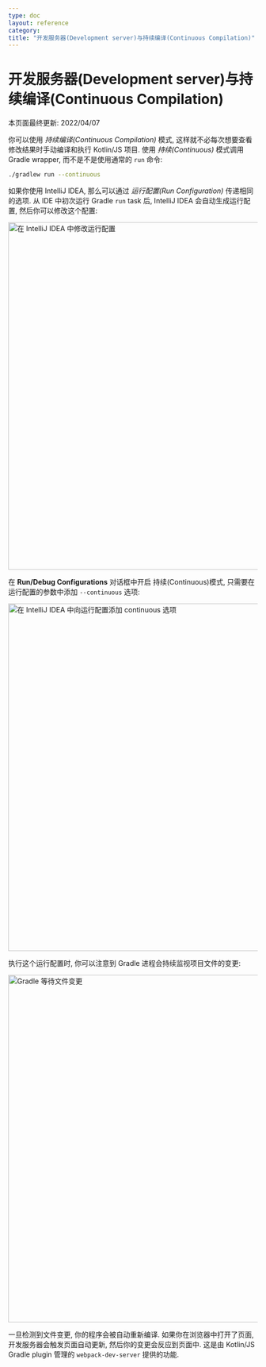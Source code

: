 ```yaml
---
type: doc
layout: reference
category:
title: "开发服务器(Development server)与持续编译(Continuous Compilation)"
---
```


# 开发服务器(Development server)与持续编译(Continuous Compilation)

本页面最终更新: 2022/04/07

你可以使用 _持续编译(Continuous Compilation)_ 模式, 这样就不必每次想要查看修改结果时手动编译和执行 Kotlin/JS 项目. 
使用 _持续(Continuous)_ 模式调用 Gradle wrapper, 而不是不是使用通常的 `run` 命令:

```bash
./gradlew run --continuous
```

如果你使用 IntelliJ IDEA, 那么可以通过 _运行配置(Run Configuration)_ 传递相同的选项.
从 IDE 中初次运行 Gradle `run` task 后, IntelliJ IDEA 会自动生成运行配置, 然后你可以修改这个配置:

<img src="/assets/docs/images/reference/dev-server-continuous-compilation/edit-configurations.png" alt="在 IntelliJ IDEA 中修改运行配置" width="700"/>

在 **Run/Debug Configurations** 对话框中开启 持续(Continuous)模式, 只需要在运行配置的参数中添加 `--continuous` 选项:

<img src="/assets/docs/images/reference/dev-server-continuous-compilation/run-debug-configurations.png" alt="在 IntelliJ IDEA 中向运行配置添加 continuous 选项" width="700"/>

执行这个运行配置时, 你可以注意到 Gradle 进程会持续监视项目文件的变更:

<img src="/assets/docs/images/reference/dev-server-continuous-compilation/waiting-for-changes.png" alt="Gradle 等待文件变更" width="700"/>

一旦检测到文件变更, 你的程序会被自动重新编译. 如果你在浏览器中打开了页面, 开发服务器会触发页面自动更新, 然后你的变更会反应到页面中.
这是由 Kotlin/JS Gradle plugin 管理的 `webpack-dev-server` 提供的功能.
